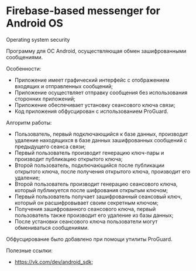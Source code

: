 # Firebase-based messenger for Android OS
 Operating system security

Программу для ОС Android, осуществляющая обмен зашифрованными сообщениями.

Особенности:
- Приложение имеет графический интерфейс с отображением входящих и отправленных сообщений;
- Приложение осуществляет отправку сообщения без использования сторонних приложений;
- Приложение обеспечивает установку сеансового ключа связи;
- Код приложения обфусцирован с использованием ProGuard.

Алгоритм работы:
- Пользователь, первый подключающийся к базе данных, производит удаление находящихся в базе данных зашифрованных сообщений с предыдущего сеанса связи;
- Первый пользователь производит генерацию ключ-пары и производит публикацию открытого ключа;
- Второй пользователь, подключающийся после публикации открытого ключа, после получения открытого ключа, производит его удаление;
- Второй пользователь производит генерацию сеансового ключа, который публикуется после шифрования открытым ключом;
- Первый пользователь получает зашифрованный сеансовый ключ, который он расшифровывает своим секретным ключом;
- Получения зашифрованного сеансового ключа, первый пользователь также производит его удаление из базы данных;
- После установки сеансового ключа пользователи могут обмениваться сообщениями.

Обфусцирование было добавлено при помощи утилиты ProGuard.

Полезные ссылки:
- https://vk.com/dev/android_sdk;
